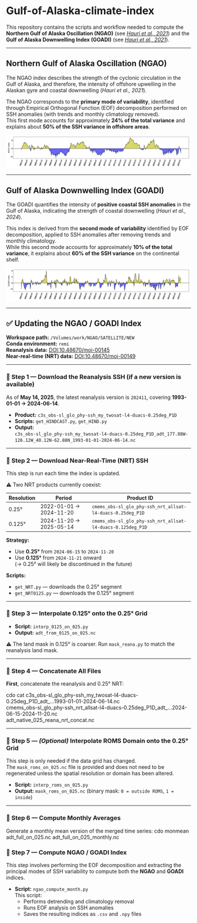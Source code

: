 # Gulf-of-Alaska-climate-index

This repository contains the scripts and workflow needed to compute the **Northern Gulf of Alaska Oscillation (NGAO)** (see *[Hauri et al., 2021](https://doi.org/10.1038/s43247-021-00254-z)*) and the **Gulf of Alaska Downwelling Index (GOADI)** (see *[Hauri et al., 2021](https://doi.org/10.1029/2023AV001039)*).  

---

## Northern Gulf of Alaska Oscillation (NGAO)

The NGAO index describes the strength of the cyclonic circulation in the Gulf of Alaska, and therefore, the intensity of offshore upwelling in the Alaskan gyre and coastal downwelling (*Hauri et al., 2021*).  

The NGAO corresponds to the **primary mode of variability**, identified through Empirical Orthogonal Function (EOF) decomposition performed on SSH anomalies (with trends and monthly climatology removed).  
This first mode accounts for approximately **24% of the total variance** and explains about **50% of the SSH variance in offshore areas**.

![NGAO index](NGAO_mon.png)

---

## Gulf of Alaska Downwelling Index (GOADI)

The GOADI quantifies the intensity of **positive coastal SSH anomalies** in the Gulf of Alaska, indicating the strength of coastal downwelling (*Hauri et al., 2024*).  

This index is derived from the **second mode of variability** identified by EOF decomposition, applied to SSH anomalies after removing trends and monthly climatology.  
While this second mode accounts for approximately **10% of the total variance**, it explains about **60% of the SSH variance** on the continental shelf.

![GOADI index](GOADI_mon.png)

---

## ✅ Updating the NGAO / GOADI Index

**Workspace path:** `/Volumes/work/NGAO/SATELLITE/NEW`  
**Conda environment:** `remi`  
**Reanalysis data:** [DOI:10.48670/moi-00145](https://doi.org/10.48670/moi-00145)  
**Near-real-time (NRT) data:** [DOI:10.48670/moi-00149](https://doi.org/10.48670/moi-00149)

---

### 🔹 Step 1 — Download the Reanalysis SSH (if a new version is available)

As of **May 14, 2025**, the latest reanalysis version is `202411`, covering **1993-01-01 → 2024-06-14**.  
- **Product:** `c3s_obs-sl_glo_phy-ssh_my_twosat-l4-duacs-0.25deg_P1D`  
- **Scripts:** `get_HINDCAST.py`, `get_HIND.py`  
- **Output:**  
  `c3s_obs-sl_glo_phy-ssh_my_twosat-l4-duacs-0.25deg_P1D_adt_177.88W-126.12W_40.12N-62.88N_1993-01-01-2024-06-14.nc`

---

### 🔹 Step 2 — Download Near-Real-Time (NRT) SSH

This step is run each time the index is updated.

⚠️ Two NRT products currently coexist:

| Resolution | Period                  | Product ID                                                 |
|------------|--------------------------|-------------------------------------------------------------|
| 0.25°      | 2022-01-01 → 2024-11-20 | `cmems_obs-sl_glo_phy-ssh_nrt_allsat-l4-duacs-0.25deg_P1D`  |
| 0.125°     | 2024-11-20 → 2025-05-14 | `cmems_obs-sl_glo_phy-ssh_nrt_allsat-l4-duacs-0.125deg_P1D` |

**Strategy:**
- Use **0.25°** from `2024-06-15` to `2024-11-20`
- Use **0.125°** from `2024-11-21` onward  
(→ 0.25° will likely be discontinued in the future)

**Scripts:**
- `get_NRT.py` — downloads the 0.25° segment  
- `get_NRT0125.py` — downloads the 0.125° segment

---

### 🔹 Step 3 — Interpolate 0.125° onto the 0.25° Grid

- **Script:** `interp_0125_on_025.py`  
- **Output:** `adt_from_0125_on_025.nc`

⚠️ The land mask in 0.125° is coarser. Run `mask_reana.py` to match the reanalysis land mask.

---

### 🔹 Step 4 — Concatenate All Files

**First**, concatenate the reanalysis and 0.25° NRT:


cdo cat c3s_obs-sl_glo_phy-ssh_my_twosat-l4-duacs-0.25deg_P1D_adt_...1993-01-01-2024-06-14.nc \
        cmems_obs-sl_glo_phy-ssh_nrt_allsat-l4-duacs-0.25deg_P1D_adt_...2024-06-15-2024-11-20.nc \
        adt_native_025_reana_nrt_concat.nc


---
### 🔹 Step 5 — *(Optional)* Interpolate ROMS Domain onto the 0.25° Grid

This step is only needed if the data grid has changed.  
The `mask_roms_on_025.nc` file is provided and does not need to be regenerated unless the spatial resolution or domain has been altered.

- **Script:** `interp_roms_on_025.py`  
- **Output:** `mask_roms_on_025.nc` (binary mask: `0 = outside ROMS`, `1 = inside`)

---

### 🔹 Step 6 — Compute Monthly Averages

Generate a monthly mean version of the merged time series:
cdo monmean adt_full_on_025.nc adt_full_on_025_monthly.nc

### 🔹 Step 7 — Compute NGAO / GOADI Index

This step involves performing the EOF decomposition and extracting the principal modes of SSH variability to compute both the **NGAO** and **GOADI** indices.

- **Script:** `ngao_compute_month.py`  
  This script:
  - Performs detrending and climatology removal
  - Runs EOF analysis on SSH anomalies
  - Saves the resulting indices as `.csv` and `.npy` files

